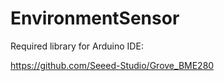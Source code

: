 # EnvironmentSensor

Required library for Arduino IDE:

https://github.com/Seeed-Studio/Grove_BME280
